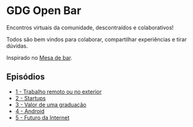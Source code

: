 # GDG Open Bar

Encontros virtuais da comunidade, descontraídos e colaborativos!

Todos são bem vindos para colaborar, compartilhar experiências e tirar dúvidas.

Inspirado no [Mesa de bar](https://github.com/erichideki/mesadebar).

## Episódios

 - [1 - Trabalho remoto ou no exterior](https://github.com/GDGAracaju/gdg-open-bar/blob/master/episodios/episodio-1.md)
 - [2 - Startups](https://github.com/GDGAracaju/gdg-open-bar/blob/master/episodios/episodio-2.md)
 - [3 - Valor de uma graduação](https://github.com/GDGAracaju/gdg-open-bar/blob/master/episodios/episodio-3.md)
 - [4 - Android](https://github.com/GDGAracaju/gdg-open-bar/blob/master/episodios/episodio-4.md)
 - [5 - Futuro da Internet](https://github.com/GDGAracaju/gdg-open-bar/blob/master/episodios/episodio-5.md)
